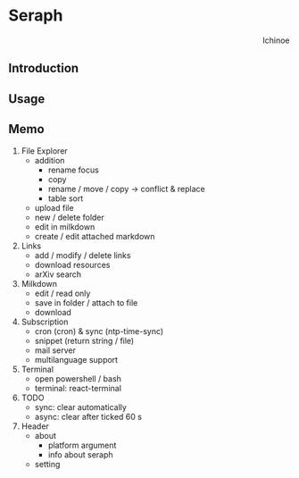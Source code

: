 # Seraph

<p align="right"> Ichinoe </p>

## Introduction

## Usage

## Memo

1. File Explorer
    - addition
        - rename focus
        - copy
        - rename / move / copy -> conflict & replace
        - table sort
    - upload file
    - new / delete folder
    - edit in milkdown
    - create / edit attached markdown
2. Links
    - add / modify / delete links
    - download resources
    - arXiv search
3. Milkdown
    - edit / read only
    - save in folder / attach to file
    - download
4. Subscription
    - cron (cron) & sync (ntp-time-sync)
    - snippet (return string / file)
    - mail server
    - multilanguage support
5. Terminal
    - open powershell / bash
    - terminal: react-terminal
6. TODO
    - sync: clear automatically
    - async: clear after ticked 60 s
7. Header
    - about
        - platform argument
        - info about seraph
    - setting
